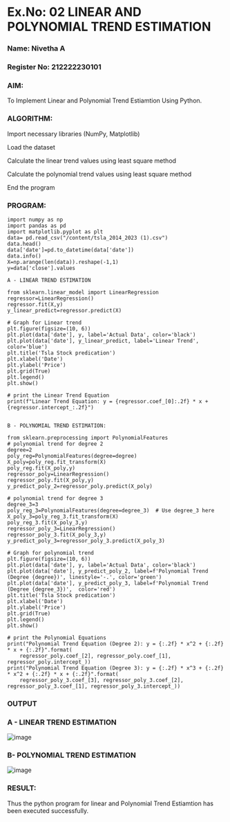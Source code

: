 # Ex.No: 02 LINEAR AND POLYNOMIAL TREND ESTIMATION
### Name: Nivetha A
### Register No: 212222230101
### AIM:
To Implement Linear and Polynomial Trend Estiamtion Using Python.

### ALGORITHM:
Import necessary libraries (NumPy, Matplotlib)

Load the dataset

Calculate the linear trend values using least square method

Calculate the polynomial trend values using least square method

End the program
### PROGRAM:
```
import numpy as np
import pandas as pd
import matplotlib.pyplot as plt
data= pd.read_csv("/content/tsla_2014_2023 (1).csv")
data.head()
data['date']=pd.to_datetime(data['date'])
data.info()
X=np.arange(len(data)).reshape(-1,1)
y=data['close'].values

A - LINEAR TREND ESTIMATION

from sklearn.linear_model import LinearRegression
regressor=LinearRegression()
regressor.fit(X,y)
y_linear_predict=regressor.predict(X)

# Graph for Linear trend
plt.figure(figsize=(10, 6))
plt.plot(data['date'], y, label='Actual Data', color='black')
plt.plot(data['date'], y_linear_predict, label='Linear Trend', color='blue')
plt.title('Tsla Stock predication')
plt.xlabel('Date')
plt.ylabel('Price')
plt.grid(True)
plt.legend()
plt.show()

# print the Linear Trend Equation
print(f"Linear Trend Equation: y = {regressor.coef_[0]:.2f} * x + {regressor.intercept_:.2f}")


B - POLYNOMIAL TREND ESTIMATION:

from sklearn.preprocessing import PolynomialFeatures
# polynomial trend for degree 2
degree=2
poly_reg=PolynomialFeatures(degree=degree)
X_poly=poly_reg.fit_transform(X)
poly_reg.fit(X_poly,y)
regressor_poly=LinearRegression()
regressor_poly.fit(X_poly,y)
y_predict_poly_2=regressor_poly.predict(X_poly)

# polynomial trend for degree 3
degree_3=3
poly_reg_3=PolynomialFeatures(degree=degree_3)  # Use degree_3 here
X_poly_3=poly_reg_3.fit_transform(X)
poly_reg_3.fit(X_poly_3,y)
regressor_poly_3=LinearRegression()
regressor_poly_3.fit(X_poly_3,y)
y_predict_poly_3=regressor_poly_3.predict(X_poly_3)

# Graph for polynomial trend
plt.figure(figsize=(10, 6))
plt.plot(data['date'], y, label='Actual Data', color='black')
plt.plot(data['date'], y_predict_poly_2, label=f'Polynomial Trend (Degree {degree})', linestyle='-.', color='green')
plt.plot(data['date'], y_predict_poly_3, label=f'Polynomial Trend (Degree {degree_3})',  color='red')
plt.title('Tsla Stock predication')
plt.xlabel('Date')
plt.ylabel('Price')
plt.grid(True)
plt.legend()
plt.show()

# print the Polynomial Equations
print("Polynomial Trend Equation (Degree 2): y = {:.2f} * x^2 + {:.2f} * x + {:.2f}".format(
    regressor_poly.coef_[2], regressor_poly.coef_[1], regressor_poly.intercept_))
print("Polynomial Trend Equation (Degree 3): y = {:.2f} * x^3 + {:.2f} * x^2 + {:.2f} * x + {:.2f}".format(
    regressor_poly_3.coef_[3], regressor_poly_3.coef_[2], regressor_poly_3.coef_[1], regressor_poly_3.intercept_))
```
### OUTPUT
### A - LINEAR TREND ESTIMATION

![image](https://github.com/user-attachments/assets/4de59708-e436-4409-9ee9-e4a93d2a12b8)

### B- POLYNOMIAL TREND ESTIMATION
![image](https://github.com/user-attachments/assets/cb15cf22-3e07-4a86-8c86-d89ebb2657fa)

### RESULT:
Thus the python program for linear and Polynomial Trend Estiamtion has been executed successfully.

